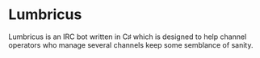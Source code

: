 # Lumbricus

Lumbricus is an IRC bot written in C♯ which is designed to help channel operators who manage several channels keep some semblance of sanity.
